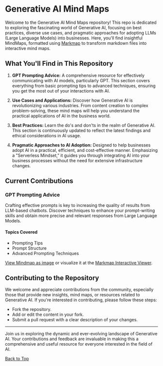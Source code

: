 # Generative AI Mind Maps

Welcome to the Generative AI Mind Maps repository! This repo is dedicated to exploring the fascinating world of Generative AI, focusing on best practices, diverse use cases, and pragmatic approaches for adopting LLMs (Large Language Models) into businesses. Here, you'll find insightful MindMaps, formatted using [Markmap](https://markmap.js.org/) to transform markdown files into interactive mind maps.

## What You'll Find in This Repository

1. **GPT Prompting Advice:** A comprehensive resource for effectively communicating with AI models, particularly GPT. This section covers everything from basic prompting tips to advanced techniques, ensuring you get the most out of your interactions with AI.

2. **Use Cases and Applications:** Discover how Generative AI is revolutionizing various industries. From content creation to complex problem-solving, these mind maps will help you understand the practical applications of AI in the business world.

3. **Best Practices:** Learn the do's and don'ts in the realm of Generative AI. This section is continuously updated to reflect the latest findings and ethical considerations in AI usage.

4. **Pragmatic Approaches to AI Adoption:** Designed to help businesses adopt AI in a practical, efficient, and cost-effective manner. Emphasizing a "Serverless Mindset," it guides you through integrating AI into your business processes without the need for extensive infrastructure changes.

## Current Contributions

### GPT Prompting Advice

Crafting effective prompts is key to increasing the quality of results from LLM-based chatbots. Discover techniques to enhance your prompt-writing skills and obtain more precise and relevant responses from Large Language Models.

#### Topics Covered

- Prompting Tips
- Prompt Structure
- Advanced Prompting Techniques

[View Mindmap as image](assets/GPT_Prompting_Advice.svg) or visualize it at the [Markmap Interactive Viewer](https://markmap.js.org/repl).

## Contributing to the Repository

We welcome and appreciate contributions from the community, especially those that provide new insights, mind maps, or resources related to Generative AI. If you're interested in contributing, please follow these steps:

- Fork the repository.
- Add or edit the content in your fork.
- Submit a pull request with a clear description of your changes.

---

Join us in exploring the dynamic and ever-evolving landscape of Generative AI. Your contributions and feedback are invaluable in making this a comprehensive and useful resource for everyone interested in the field of AI.

[Back to Top](#generative-ai-mind-maps)
